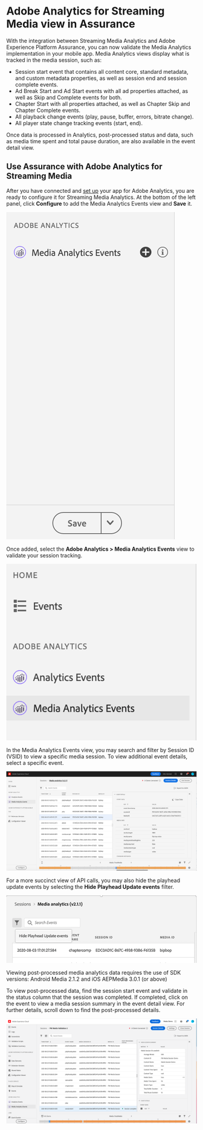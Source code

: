 # Adobe Analytics for Streaming Media view in Assurance

With the integration between Streaming Media Analytics and Adobe Experience Platform Assurance, you can now validate the Media Analytics implementation in your mobile app. Media Analytics views display what is tracked in the media session, such as:

* Session start event that contains all content core, standard metadata, and custom metadata properties, as well as session end and session complete events.
* Ad Break Start and Ad Start events with all ad properties attached, as well as Skip and Complete events for both.
* Chapter Start with all properties attached, as well as Chapter Skip and Chapter Complete events.
* All playback change events (play, pause, buffer, errors, bitrate change).
* All player state change tracking events (start, end).

Once data is processed in Analytics, post-processed status and data, such as media time spent and total pause duration, are also available in the event detail view.

## Use Assurance with Adobe Analytics for Streaming Media

After you have connected and [set up](../set-up.md) your app for Adobe Analytics, you are ready to configure it for Streaming Media Analytics. At the bottom of the left panel, click **Configure** to add the Media Analytics Events view and **Save** it.

![Configure](./images/adobe-analytics-streaming-media/configure.png)

Once added, select the **Adobe Analytics &gt; Media Analytics Events** view to validate your session tracking.

![Select](./images/adobe-analytics-streaming-media/select.png)

In the Media Analytics Events view, you may search and filter by Session ID (VSID) to view a specific media session. To view additional event details, select a specific event.

![Media Events](./images/adobe-analytics-streaming-media/media-events.png)

For a more succinct view of API calls, you may also hide the playhead update events by selecting the **Hide Playhead Update events** filter.

![Hide Playhead](./images/adobe-analytics-streaming-media/hide-playhead.png)

<InlineAlert variant="info" slots="text"/>

Viewing post-processed media analytics data requires the use of SDK versions: Android Media 2.1.2 and iOS AEPMedia 3.0.1 (or above)

To view post-processed data, find the session start event and validate in the status column that the session was completed. If completed, click on the event to view a media session summary in the event detail view. For further details, scroll down to find the post-processed details.

![Post-Processed View](./images/adobe-analytics-streaming-media/post-processed-view.png)
